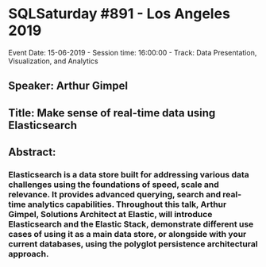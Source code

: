 # SQLSaturday #891 - Los Angeles 2019
Event Date: 15-06-2019 - Session time: 16:00:00 - Track: Data Presentation, Visualization, and Analytics
## Speaker: Arthur Gimpel
## Title: Make sense of real-time data using Elasticsearch
## Abstract:
### Elasticsearch is a data store built for addressing various data challenges using the foundations of speed, scale and relevance. It provides advanced querying, search and real-time analytics capabilities. Throughout this talk, Arthur Gimpel, Solutions Architect at Elastic, will introduce Elasticsearch and the Elastic Stack, demonstrate different use cases of using it as a main data store, or alongside with your current databases, using the polyglot persistence architectural approach.

